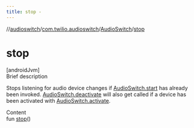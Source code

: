 ```yaml
---
title: stop -
---
```

//[audioswitch](../../index.md)/[com.twilio.audioswitch](../index.md)/[AudioSwitch](index.md)/[stop](stop.md)



# stop  
[androidJvm]  
Brief description  


Stops listening for audio device changes if [AudioSwitch.start](start.md) has already been invoked. [AudioSwitch.deactivate](deactivate.md) will also get called if a device has been activated with [AudioSwitch.activate](activate.md).

  
Content  
fun [stop](stop.md)()  



